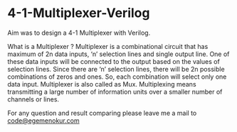 # 4-1-Multiplexer-Verilog
Aim was to design a 4-1 Multiplexer with Verilog. 

What is a Multiplexer ?
Multiplexer is a combinational circuit that has maximum of 2n data inputs, ‘n’ selection lines and
single output line. One of these data inputs will be connected to the output based on the values of
selection lines.
Since there are ‘n’ selection lines, there will be 2n possible combinations of zeros and ones. So,
each combination will select only one data input. Multiplexer is also called as Mux.
Multiplexing means transmitting a large number of information units over a smaller number of
channels or lines.

For any question and result comparing please leave me a mail to code@egemenokur.com
